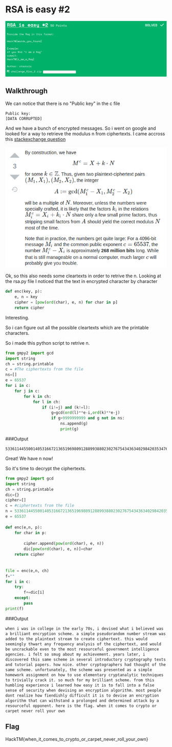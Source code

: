 # RSA is easy #2
<p align="center">
<img src="images/rsa.png"/>
</p>

## Walkthrough

We can notice that there is no "Public key" in the c file 
```
Public key:
[DATA CORRUPTED]
```
And we have a bunch of encrypted messages. So i went on google and looked for a way to retrieve the modulus n from ciphertexts.
I came accross this [stackexchange question](https://crypto.stackexchange.com/questions/43583/deduce-modulus-n-from-public-exponent-and-encrypted-data)
<p align="center">
<img src="images/t.png"/>
</p>
Ok, so this also needs some cleartexts in order to retrive the n. Looking at the rsa.py file I noticed that the text in encrypted character by character

```python
def enc(key, p):
    e, n = key
    cipher = [pow(ord(char), e, n) for char in p]
    return cipher
```
Interesting.

So i can figure out all the possible cleartexts which are the printable characters.

So i made this python script to retrive n.
```python
from gmpy2 import gcd
import string
ch = string.printable
c = #The ciphertexts from the file
ns=[]
e = 65537
for i in c:
	for j in c:
		for k in ch:
			for l in ch:
				if (i!=j) and (k!=l):
					g=gcd(ord(l)**e-i,ord(k)**e-j)
					if g>9999999999 and g not in ns:
						ns.append(g)
						print(g)
```
###Output 
```
53361144550014053166721365196980912889938802302767543436340298420353476899874610747222379321544658210212273658744624182437888528301817525619324262586755752560722184172889301780332276353612167586294259101340749155939404015704537471927068307582449663907783314406726655255040519664154112497941090624585931831047
```
Great! We have n now!

So it's time to decrypt the ciphertexts.

```python
from gmpy2 import gcd
import string
ch = string.printable
dic={}
cipher=[]
c = #ciphertexts from the file
n = 53361144550014053166721365196980912889938802302767543436340298420353476899874610747222379321544658210212273658744624182437888528301817525619324262586755752560722184172889301780332276353612167586294259101340749155939404015704537471927068307582449663907783314406726655255040519664154112497941090624585931831047
e = 65537

def enc(e,n, p):
    for char in p:

    	cipher.append(pow(ord(char), e, n))
    	dic[pow(ord(char), e, n)]=char
    return cipher


file = enc(e,n, ch)
f=""
for i in c:
	try:
		f+=dic[i]
	except:
		pass
print(f)
```
###Output
```
when i was in college in the early 70s, i devised what i believed was a brilliant encryption scheme. a simple pseudorandom number stream was added to the plaintext stream to create ciphertext. this would seemingly thwart any frequency analysis of the ciphertext, and would be uncrackable even to the most resourceful government intelligence agencies. i felt so smug about my achievement. years later, i discovered this same scheme in several introductory cryptography texts and tutorial papers. how nice. other cryptographers had thought of the same scheme. unfortunately, the scheme was presented as a simple homework assignment on how to use elementary cryptanalytic techniques to trivially crack it. so much for my brilliant scheme. from this humbling experience i learned how easy it is to fall into a false sense of security when devising an encryption algorithm. most people dont realize how fiendishly difficult it is to devise an encryption algorithm that can withstand a prolonged and determined attack by a resourceful opponent. here is the flag. when it comes to crypto or carpet never roll your own
```

## Flag
HackTM{when_it_comes_to_crypto_or_carpet_never_roll_your_own}
